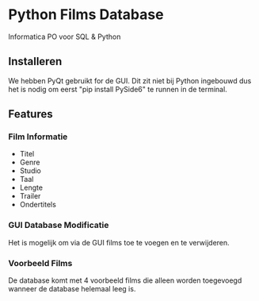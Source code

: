 # Python Films Database
Informatica PO voor SQL & Python

## Installeren
We hebben PyQt gebruikt for de GUI. Dit zit niet bij Python ingebouwd dus het is nodig om eerst "pip install PySide6" te runnen in de terminal.

## Features
### Film Informatie
- Titel
- Genre
- Studio
- Taal
- Lengte
- Trailer
- Ondertitels

### GUI Database Modificatie
Het is mogelijk om via de GUI films toe te voegen en te verwijderen.

### Voorbeeld Films
De database komt met 4 voorbeeld films die alleen worden toegevoegd wanneer de database helemaal leeg is.
